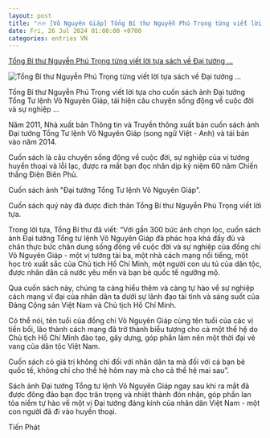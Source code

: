 ```yaml
---
layout: post
title: "🔥🔥 [Võ Nguyên Giáp] Tổng Bí thư Nguyễn Phú Trọng từng viết lời tựa sách về Đại tướng ..."
date: Fri, 26 Jul 2024 01:00:00 +0700
categories: entries VN
---
```

[Tổng Bí thư Nguyễn Phú Trọng từng viết lời tựa sách về Đại tướng ...](https://vietnamnet.vn/tong-bi-thu-nguyen-phu-trong-tung-viet-loi-tua-sach-ve-dai-tuong-vo-nguyen-giap-2305639.html)

![Tổng Bí thư Nguyễn Phú Trọng từng viết lời tựa sách về Đại tướng ...](https://static-images.vnncdn.net/vps_images_publish/000001/000003/2024/7/25/tong-bi-thu-nguyen-phu-trong-tung-viet-loi-tua-sach-ve-dai-tuong-vo-nguyen-giap-3587.jpg?width=0&s=w0pnYs0iQFZJ-1w_m7i7gQ)

Tổng Bí thư Nguyễn Phú Trọng viết lời tựa cho cuốn sách ảnh Đại tướng Tổng Tư lệnh Võ Nguyên Giáp, tái hiện câu chuyện sống động về cuộc đời và sự nghiệp ...

Năm 2011, Nhà xuất bản Thông tin và Truyền thông xuất bản cuốn sách ảnh Đại tướng Tổng Tư lệnh Võ Nguyên Giáp (song ngữ Việt - Anh) và tái bản vào năm 2014.

Cuốn sách là câu chuyện sống động về cuộc đời, sự nghiệp của vị tướng huyền thoại và lỗi lạc, được ra mắt bạn đọc nhân dịp kỷ niệm 60 năm Chiến thắng Điện Biên Phủ.

Cuốn sách ảnh "Đại tướng Tổng Tư lệnh Võ Nguyên Giáp".

Cuốn sách quý này đã được đích thân Tổng Bí thư Nguyễn Phú Trọng viết lời tựa.

Trong lời tựa, Tổng Bí thư đã viết: “Với gần 300 bức ảnh chọn lọc, cuốn sách ảnh Đại tướng Tổng tư lệnh Võ Nguyên Giáp đã phác họa khá đầy đủ và chân thực bức chân dung sống động về cuộc đời và sự nghiệp của đồng chí Võ Nguyên Giáp - một vị tướng tài ba, một nhà cách mạng nổi tiếng, một học trò xuất sắc của Chủ tịch Hồ Chí Minh, một người con ưu tú của dân tộc, được nhân dân cả nước yêu mến và bạn bè quốc tế ngưỡng mộ.

Qua cuốn sách này, chúng ta càng hiểu thêm và càng tự hào về sự nghiệp cách mạng vĩ đại của nhân dân ta dưới sự lãnh đạo tài tình và sáng suốt của Đảng Cộng sản Việt Nam và Chủ tịch Hồ Chí Minh.

Có thể nói, tên tuổi của đồng chí Võ Nguyên Giáp cùng tên tuổi của các vị tiền bối, lão thành cách mạng đã trở thành biểu tượng cho cả một thế hệ do Chủ tịch Hồ Chí Minh đào tạo, gây dựng, góp phần làm nên một thời đại vẻ vang của dân tộc Việt Nam.

Cuốn sách có giá trị không chỉ đối với nhân dân ta mà đối với cả bạn bè quốc tế, không chỉ cho thế hệ hôm nay mà cho cả thế hệ mai sau”.

Sách ảnh Đại tướng Tổng tư lệnh Võ Nguyên Giáp ngay sau khi ra mắt đã được đông đảo bạn đọc trân trọng và nhiệt thành đón nhận, góp phần lan tỏa niềm tự hào về một vị Đại tướng đáng kính của nhân dân Việt Nam - một con người đã đi vào huyền thoại.

Tiến Phát

